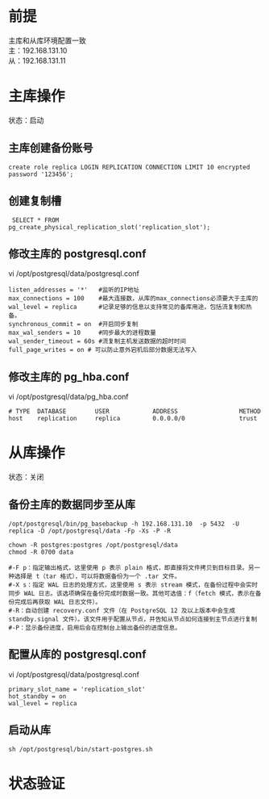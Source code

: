 # 前提
主库和从库环境配置一致   
主：192.168.131.10   
从：192.168.131.11   
# 主库操作
状态：启动

## 主库创建备份账号
```
create role replica LOGIN REPLICATION CONNECTION LIMIT 10 encrypted password '123456';
```
## 创建复制槽
```
 SELECT * FROM pg_create_physical_replication_slot('replication_slot');   
```

## 修改主库的 postgresql.conf
vi /opt/postgresql/data/postgresql.conf
```
listen_addresses = '*'   #监听的IP地址
max_connections = 100    #最大连接数，从库的max_connections必须要大于主库的
wal_level = replica      #记录足够的信息以支持常见的备库用途，包括流复制和热备。
synchronous_commit = on  #开启同步复制
max_wal_senders = 10     #同步最大的进程数量
wal_sender_timeout = 60s #流复制主机发送数据的超时时间
full_page_writes = on # 可以防止意外宕机后部分数据无法写入
```

## 修改主库的 pg_hba.conf
vi /opt/postgresql/data/pg_hba.conf
```
# TYPE  DATABASE        USER            ADDRESS                 METHOD
host    replication     replica         0.0.0.0/0               trust
```

# 从库操作
状态：关闭

## 备份主库的数据同步至从库
```
/opt/postgresql/bin/pg_basebackup -h 192.168.131.10  -p 5432  -U replica -D /opt/postgresql/data -Fp -Xs -P -R

chown -R postgres:postgres /opt/postgresql/data
chmod -R 0700 data

#-F p：指定输出格式，这里使用 p 表示 plain 格式，即直接将文件拷贝到目标目录。另一种选择是 t（tar 格式），可以将数据备份为一个 .tar 文件。
#-X s：指定 WAL 日志的处理方式，这里使用 s 表示 stream 模式，在备份过程中会实时同步 WAL 日志。该选项确保在备份完成时数据一致。其他可选值：f（fetch 模式，表示在备份完成后再获取 WAL 日志文件）。
#-R：自动创建 recovery.conf 文件（在 PostgreSQL 12 及以上版本中会生成 standby.signal 文件）。该文件用于配置从节点，并告知从节点如何连接到主节点进行复制
#-P：显示备份进度，启用后会在控制台上输出备份的进度信息。
```

## 配置从库的 postgresql.conf
vi /opt/postgresql/data/postgresql.conf
``` 
primary_slot_name = 'replication_slot'
hot_standby = on
wal_level = replica
```

## 启动从库
```
sh /opt/postgresql/bin/start-postgres.sh
```

# 状态验证



